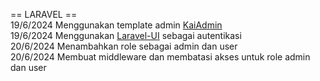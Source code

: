 == LARAVEL == <br>
19/6/2024 Menggunakan template admin <a href="https://themewagon.com/themes/kaiadmin/">KaiAdmin</a> <br> 
19/6/2024 Menggunakan  <a href="https://github.com/laravel/ui">Laravel-UI</a> sebagai autentikasi <br> 
20/6/2024 Menambahkan role sebagai admin dan user<br>
20/6/2024 Membuat middleware dan membatasi akses untuk role admin dan user<br>
